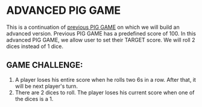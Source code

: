 # ADVANCED PIG GAME

This is a continuation of [previous PIG GAME](http://edwinchen.co/easy_pig_game/) on which we will build an advanced version. Previous PIG GAME has a predefined score of 100. In this advanced PIG GAME, we allow user to set their TARGET score. We will roll 2 dices instead of 1 dice.

## GAME CHALLENGE:
1. A player loses his entire score when he rolls two 6s in a row. After that, it will be next player's turn.
2. There are 2 dices to roll. The player loses his current score when one of the dices is a 1.
